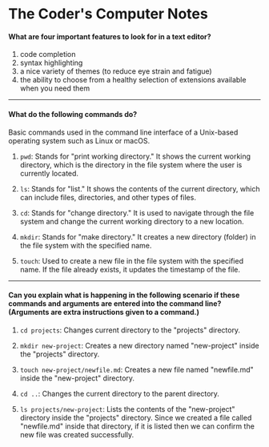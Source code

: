 # The Coder's Computer Notes

#### What are four important features to look for in a text editor?

1. code completion
2. syntax highlighting
3. a nice variety of themes (to reduce eye strain and fatigue)
4. the ability to choose from a healthy selection of extensions available when you need them

***

#### What do the following commands do?
Basic commands used in the command line interface of a Unix-based operating system such as Linux or macOS. 

1. `pwd`: Stands for "print working directory." It shows the current working directory, which is the directory in the file system where the user is currently located.

2. `ls`: Stands for "list." It shows the contents of the current directory, which can include files, directories, and other types of files.

3. `cd`: Stands for "change directory." It is used to navigate through the file system and change the current working directory to a new location.

4. `mkdir`: Stands for "make directory." It creates a new directory (folder) in the file system with the specified name.

5. `touch`: Used to create a new file in the file system with the specified name. If the file already exists, it updates the timestamp of the file.

***

#### Can you explain what is happening in the following scenario if these commands and arguments are entered into the command line? (Arguments are extra instructions given to a command.)

1. `cd projects`: Changes current directory to the "projects" directory.

2. `mkdir new-project`: Creates a new directory named "new-project" inside the "projects" directory.

3. `touch new-project/newfile.md`: Creates a new file named "newfile.md" inside the "new-project" directory.

4. `cd ..`: Changes the current directory to the parent directory.

5. `ls projects/new-project`: Lists the contents of the "new-project" directory inside the "projects" directory. Since we created a file called "newfile.md" inside that directory, if it is listed then we can confirm the new file was created successfully.
